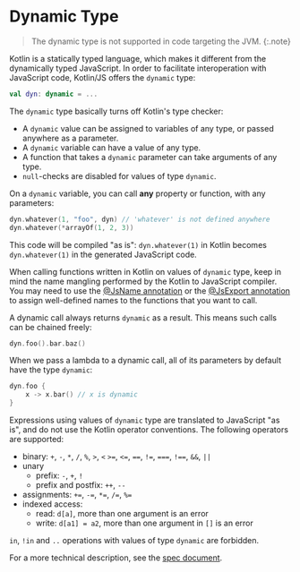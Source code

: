 [//]: # (title: Dynamic Type)

# Dynamic Type

> The dynamic type is not supported in code targeting the JVM.
{:.note}

Kotlin is a statically typed language, which makes it different from the dynamically typed JavaScript. In order to facilitate interoperation with JavaScript code, Kotlin/JS offers the `dynamic` type:


```kotlin
val dyn: dynamic = ...
```


The `dynamic` type basically turns off Kotlin's type checker:

- A `dynamic` value can be assigned to variables of any type, or passed anywhere as a parameter.
- A `dynamic` variable can have a value of any type.
- A function that takes a `dynamic` parameter can take arguments of any type.
- `null`-checks are disabled for values of type `dynamic`.

On a `dynamic` variable, you can call **any** property or function, with any parameters:


```kotlin
dyn.whatever(1, "foo", dyn) // 'whatever' is not defined anywhere
dyn.whatever(*arrayOf(1, 2, 3))
```


This code will be compiled "as is": `dyn.whatever(1)` in Kotlin becomes `dyn.whatever(1)` in
the generated JavaScript code.

When calling functions written in Kotlin on values of `dynamic` type, keep in mind the name mangling performed by the
Kotlin to JavaScript compiler. You may need to use the [@JsName annotation](js-to-kotlin-interop.md#jsname-annotation) or the [@JsExport annotation](js-to-kotlin-interop.md#jsexport-annotation) to assign well-defined names to the functions that you want to call.

A dynamic call always returns `dynamic` as a result. This means such calls can be chained freely:


```kotlin
dyn.foo().bar.baz()
```


When we pass a lambda to a dynamic call, all of its parameters by default have the type `dynamic`:


```kotlin
dyn.foo {
    x -> x.bar() // x is dynamic
}
```


Expressions using values of `dynamic` type are translated to JavaScript "as is", and do not use the Kotlin operator conventions.
The following operators are supported:

* binary: `+`, `-`, `*`, `/`, `%`, `>`, `<` `>=`, `<=`, `==`, `!=`, `===`, `!==`, `&&`, `||`
* unary
  * prefix: `-`, `+`, `!`
  * prefix and postfix: `++`, `--`
* assignments: `+=`, `-=`, `*=`, `/=`, `%=`
* indexed access:
  * read: `d[a]`, more than one argument is an error
  * write: `d[a1] = a2`, more than one argument in `[]` is an error

`in`, `!in` and `..` operations with values of type `dynamic` are forbidden.

For a more technical description, see the [spec document](https://github.com/JetBrains/kotlin/blob/master/spec-docs/dynamic-types.md).
